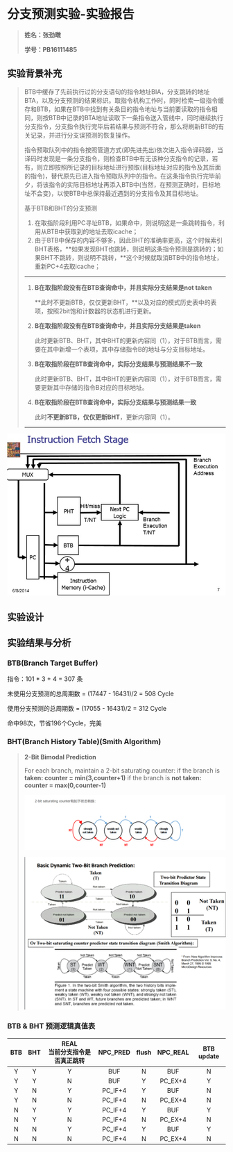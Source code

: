 # 分支预测实验-实验报告

>   **姓名：张劲暾**
>
>   **学号：PB16111485**

## 实验背景补充

>   BTB中缓存了先前执行过的分支语句的指令地址BIA，分支跳转的地址BTA，以及分支预测的结果标识。取指令机构工作时，同时检索一级指令缓存和BTB，如果在BTB中找到有关条目的指令地址与当前要读取的指令相同，则按BTB中记录的BTA地址读取下一条指令送入管线中，同时继续执行分支指令，分支指令执行完毕后若结果与预测不符合，那么将刷新BTB的有关记录，并进行分支误预测的恢复操作。
>
>   指令预取队列中的指令按照管道方式(即先进先出)依次进入指令译码器，当译码时发现是一条分支指令，则检查BTB中有无该种分支指令的记录，若有，则立即按照所记录的目标地址进行预取(目标地址对应的指令及其后面的指令)，替代原先已进入指令预取队列中的指令。在这条指令执行完毕前夕，将该指令的实际目标地址再添入BTB中(当然，在预测正确时，目标地址不会变)，以使BTB中总保持最近遇到的分支指令及其目标地址。 
>
>   基于BTB和BHT的分支预测
>
>   1.  在取指阶段利用PC寻址BTB，如果命中，则说明这是一条跳转指令，利用从BTB中获取到的地址去取icache；
>   2.  由于BTB中保存的内容不够多，因此BHT的准确率更高，这个时候索引BHT表格，**如果发现BHT也跳转，则说明这条指令预测是跳转的；如果BHT不跳转，则说明不跳转，**这个时候就取消BTB中的指令地址，重新PC+4去取icache；
>
>   ---
>
>   1.  **B在取指阶段没有在BTB查询命中，并且实际分支结果是not taken**
>
>       **此时不更新BTB，仅仅更新BHT，**以及对应的模式历史表中的表项，按照2bit饱和计数器的状态机进行更新。
>
>   2.  **B在取指阶段没有在BTB查询命中，并且实际分支结果是taken**
>
>       此时更新BTB、BHT，其中BHT的更新内容同（1），对于BTB而言，需要在其中新增一个表项，其中存储指令B的地址与分支目标地址。
>
>   3.  **B在取指阶段在BTB查询命中，实际分支结果与预测结果不一致**
>
>       此时更新BTB、BHT，其中BHT的更新内容同（1），对于BTB而言，需要更新其中存储的指令B对应的目标地址。
>
>   4.  **B在取指阶段在BTB查询命中，实际分支结果与预测结果一致**
>
>       此时**不更新BTB，仅仅更新BHT**，更新内容同（1）。
>
>   ---

![1558833132541](figures/1558833132541.png)

## 实验设计

## 实验结果与分析

### BTB(Branch Target Buffer)

指令：101 * 3 + 4 = 307 条

未使用分支预测的总周期数 = (17447 - 16431)/2 = 508 Cycle

使用分支预测的总周期数 = (17055 - 16431)/2 = 312 Cycle

命中98次，节省196个Cycle，完美

### BHT(Branch History Table)**(Smith Algorithm)**

>   **2-Bit Bimodal Prediction**
>
>   For each branch, maintain a 2-bit saturating counter:
>   if the branch is **taken: counter = min(3,counter+1)**
>   if the branch is **not taken: counter = max(0,counter-1)**
>
>   ![1558917420270](figures/1558917420270.png)
>
>   ![1558921555945](figures/1558921555945.png)



### BTB & BHT 预测逻辑真值表

| BTB  | BHT  | REAL<br>当前分支指令是否真正跳转 | NPC_PRED | flush | NPC_REAL | BTB update |
| :--: | :--: | :------------------------------: | :------: | :---: | :------: | :--------: |
|  Y   |  Y   |                Y                 |   BUF    |   N   |   BUF    |     N      |
|  Y   |  Y   |                N                 |   BUF    |   Y   | PC_EX+4  |     Y      |
|  Y   |  N   |                Y                 | PC_IF+4  |   Y   |   BUF    |     N      |
|  Y   |  N   |                N                 | PC_IF+4  |   N   | PC_EX+4  |     N      |
|  N   |  Y   |                Y                 | PC_IF+4  |   Y   |   BUF    |     Y      |
|  N   |  Y   |                N                 | PC_IF+4  |   N   | PC_EX+4  |     N      |
|  N   |  N   |                Y                 | PC_IF+4  |   Y   |   BUF    |     Y      |
|  N   |  N   |                N                 | PC_IF+4  |   N   | PC_EX+4  |     N      |

